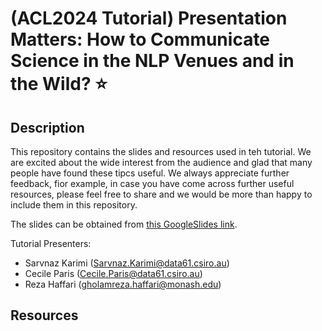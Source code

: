 # (ACL2024 Tutorial) Presentation Matters: How to Communicate Science in the NLP Venues and in the Wild? ⭐️

## Description
This repository contains the slides and resources used in teh tutorial. We are excited about the wide interest from the audience and glad that many people have found these tipcs useful. 
We always appreciate further feedback, fior example, in case you have come across further useful resources, please feel free to share and we would be more than happy to include them in this repository. 

The slides can be obtained from [this GoogleSlides link](https://docs.google.com/presentation/d/1gZp95SPqX9JQUbhzF_amPQLhyPbDQk9z/edit?usp=sharing&ouid=113394830930190286342&rtpof=true&sd=true). 

Tutorial Presenters:
- Sarvnaz Karimi (Sarvnaz.Karimi@data61.csiro.au)
- Cecile Paris (Cecile.Paris@data61.csiro.au)
- Reza Haffari (gholamreza.haffari@monash.edu)

## Resources
